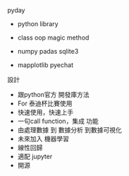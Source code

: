 pyday
- python library
- class oop magic method

- numpy padas sqlite3
- mapplotlib pyechat 

設計
- 跟python官方 開發庫方法
- For 泰迪杯比賽使用
- 快速使用，快速上手
- 一句call function，集成 功能
- 由處理數據 到 數據分析 到數據可視化
- 未來加入 機器學習
- 線性回歸
- 適配 jupyter
- 開源